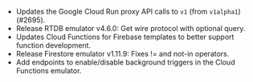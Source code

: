 - Updates the Google Cloud Run proxy API calls to `v1` (from `v1alpha1`) (#2695).
- Release RTDB emulator v4.6.0: Get wire protocol with optional query.
- Updates Cloud Functions for Firebase templates to better support function development.
- Release Firestore emulator v1.11.9: Fixes != and not-in operators.
- Add endpoints to enable/disable background triggers in the Cloud Functions emulator.
